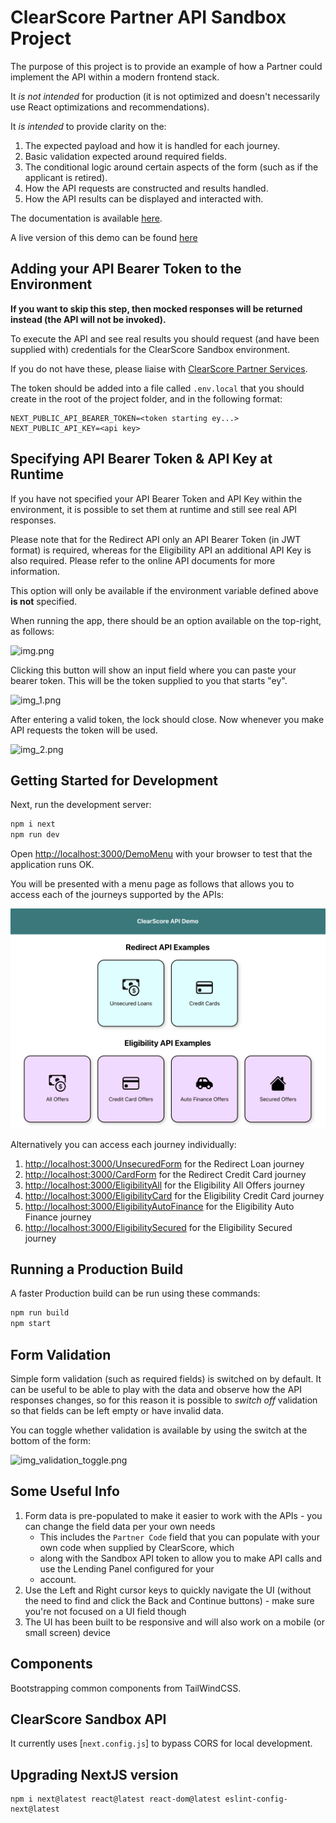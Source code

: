 # ClearScore Partner API Sandbox Project

The purpose of this project is to provide an example of how a Partner could implement the API within a modern frontend
stack.

It *is not intended* for production (it is not optimized and doesn't necessarily use React optimizations and
recommendations).

It *is intended* to provide clarity on the:

1. The expected payload and how it is handled for each journey.
2. Basic validation expected around required fields.
3. The conditional logic around certain aspects of the form (such as if the applicant is retired).
4. How the API requests are constructed and results handled.
5. How the API results can be displayed and interacted with.

The documentation is available [here](https://developer.aro.co.uk/).

A live version of this demo can be found [here](https://partner-api-demo.freedom-finance-test.cloud/DemoMenu)

## Adding your API Bearer Token to the Environment

**If you want to skip this step, then mocked responses will be returned instead (the API will not be invoked).**

To execute the API and see real results you should request (and have been supplied with) credentials for the ClearScore
Sandbox environment.

If you do not have these, please liaise with <u>ClearScore Partner Services</u>.

The token should be added into a file called `.env.local` that you should create in the root of the project folder,
and in the following format:

```
NEXT_PUBLIC_API_BEARER_TOKEN=<token starting ey...>
NEXT_PUBLIC_API_KEY=<api key>
```

## Specifying API Bearer Token & API Key at Runtime

If you have not specified your API Bearer Token and API Key within the environment, it is possible to set them at
runtime and still see real API responses.

Please note that for the Redirect API only an API Bearer Token (in JWT format) is required, whereas for the Eligibility
API an additional API Key is also required. Please refer to the online API documents for more information.

This option will only be available if the environment variable defined above **is not** specified.

When running the app, there should be an option available on the top-right, as follows:

![img.png](docs/img_unlocked.png)

Clicking this button will show an input field where you can paste your bearer token. This will be the token supplied
to you that starts "ey".

![img_1.png](docs/img_set_token.png)

After entering a valid token, the lock should close. Now whenever you make API requests the token will be used.

![img_2.png]( docs/img_locked.png)

## Getting Started for Development

Next, run the development server:

```bash
npm i next
npm run dev
```

Open [http://localhost:3000/DemoMenu](http://localhost:3000) with your browser to test that the application runs OK.

You will be presented with a menu page as follows that allows you to access each of the journeys supported by the APIs:

![img_demo.png](docs/img_demo_menu_cs.png)

Alternatively you can access each journey individually:

1. [http://localhost:3000/UnsecuredForm](http://localhost:3000/UnsecuredForm) for the Redirect Loan journey
1. [http://localhost:3000/CardForm](http://localhost:3000/CardForm) for the Redirect Credit Card journey
1. [http://localhost:3000/EligibilityAll](http://localhost:3000/CardForm) for the Eligibility All Offers journey
1. [http://localhost:3000/EligibilityCard](http://localhost:3000/CardForm) for the Eligibility Credit Card journey
1. [http://localhost:3000/EligibilityAutoFinance](http://localhost:3000/CardForm) for the Eligibility Auto Finance
   journey
1. [http://localhost:3000/EligibilitySecured](http://localhost:3000/CardForm) for the Eligibility Secured journey

## Running a Production Build

A faster Production build can be run using these commands:

```bash
npm run build
npm start
```

## Form Validation

Simple form validation (such as required fields) is switched on by default. It can be useful to be able to play with the
data and observe how the API responses changes, so for this reason it is possible to *switch off* validation so that
fields can be left empty or have invalid data.

You can toggle whether validation is available by using the switch at the bottom of the form:

![img_validation_toggle.png](docs/img_validation_toggle.png)

## Some Useful Info

1. Form data is pre-populated to make it easier to work with the APIs - you can change the field data per your own needs
    - This includes the `Partner Code` field that you can populate with your own code when supplied by ClearScore, which
    - along with the Sandbox API token to allow you to make API calls and use the Lending Panel configured for your
    - account.
1. Use the Left and Right cursor keys to quickly navigate the UI (without the need to find and click the Back and
   Continue buttons) - make sure you're not focused on a UI field though
1. The UI has been built to be responsive and will also work on a mobile (or small screen) device

## Components

Bootstrapping common components from TailWindCSS.

## ClearScore Sandbox API

It currently uses [`next.config.js`] to bypass CORS for local development.

## Upgrading NextJS version

```
npm i next@latest react@latest react-dom@latest eslint-config-next@latest
```